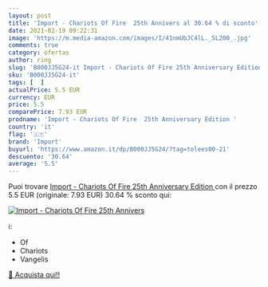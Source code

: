 ```yaml
---
layout: post
title: 'Import - Chariots Of Fire  25th Annivers al 30.64 % di sconto'
date: 2021-02-19 09:22:31
image: 'https://m.media-amazon.com/images/I/41nmUbJC4lL._SL200_.jpg'
comments: true
category: ofertas
author: ring
slug: 'B000JJ5G24-it Import - Chariots Of Fire 25th Anniversary Edition'
sku: 'B000JJ5G24-it'
tags: [  ]
actualPrice: 5.5 EUR
currency: EUR
price: 5.5
comparePrice: 7.93 EUR
prodname: 'Import - Chariots Of Fire  25th Anniversary Edition '
country: 'it'
flag: '🇮🇹'
brand: 'Import'
buyurl: 'https://www.amazon.it/dp/B000JJ5G24/?tag=tolees00-21'
descuento: '30.64'
average: '5.5'
---
```


Puoi trovare [Import - Chariots Of Fire  25th Anniversary Edition ](https://www.amazon.it/dp/B000JJ5G24/?tag=tolees00-21) con il prezzo 5.5 EUR (originale: 7.93 EUR) 30.64 % sconto qui:

[![Import - Chariots Of Fire  25th Annivers](https://m.media-amazon.com/images/I/41nmUbJC4lL._SL200_.jpg)](https://www.amazon.it/dp/B000JJ5G24/?tag=tolees00-21)

ℹ️:

- Of
- Chariots
- Vangelis

[🛒 Acquista qui!!](https://www.amazon.it/dp/B000JJ5G24/?tag=tolees00-21)
